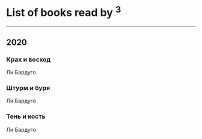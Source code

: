 # List of books read by [](https://www.facebook.com/profile.php?id=2710776892572610)<sup>3</sup>
---

## 2020

### Крах и восход
Ли Бардуго


### Штурм и буря
Ли Бардуго


### Тень и кость
Ли Бардуго



